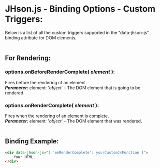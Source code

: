 # JHson.js - Binding Options - Custom Triggers:

Below is a list of all the custom triggers supported in the "data-jhson-js" binding attribute for DOM elements.
<br>
<br>


## For Rendering:

### options.onBeforeRenderComplete( *element* ):
Fires before the rendering of an element.
<br>
***Parameter:*** element: '*object*' - The DOM element that is going to be rendered.

### options.onRenderComplete( *element* ):
Fires when the rendering of an element is complete.
<br>
***Parameter:*** element: '*object*' - The DOM element that was rendered.
<br>
<br>


## Binding Example:

```markdown
<div data-jhson-js="{ 'onRenderComplete': yourCustomJsFunction }">
    Your HTML.
</div>
```